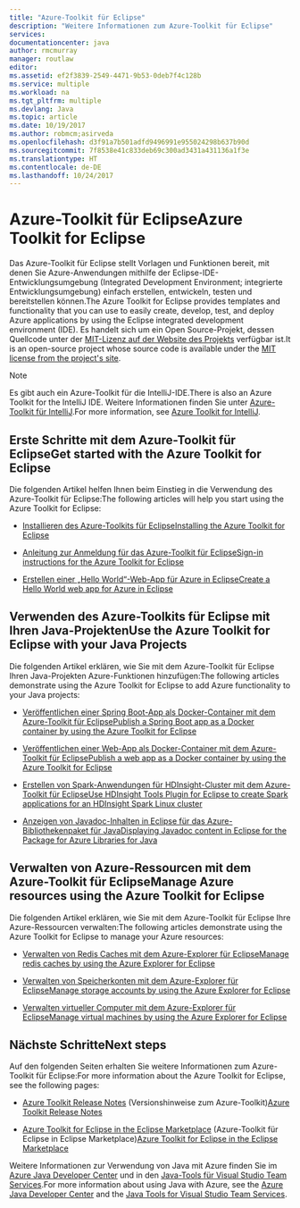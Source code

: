 ```yaml
---
title: "Azure-Toolkit für Eclipse"
description: "Weitere Informationen zum Azure-Toolkit für Eclipse"
services: 
documentationcenter: java
author: rmcmurray
manager: routlaw
editor: 
ms.assetid: ef2f3839-2549-4471-9b53-0deb7f4c128b
ms.service: multiple
ms.workload: na
ms.tgt_pltfrm: multiple
ms.devlang: Java
ms.topic: article
ms.date: 10/19/2017
ms.author: robmcm;asirveda
ms.openlocfilehash: d3f91a7b501adfd9496991e955024298b637b90d
ms.sourcegitcommit: 7f8538e41c833deb69c300ad3431a431136a1f3e
ms.translationtype: HT
ms.contentlocale: de-DE
ms.lasthandoff: 10/24/2017
---
```

# <a name="azure-toolkit-for-eclipse"></a><span data-ttu-id="9ac8a-103">Azure-Toolkit für Eclipse</span><span class="sxs-lookup"><span data-stu-id="9ac8a-103">Azure Toolkit for Eclipse</span></span>
<span data-ttu-id="9ac8a-104">Das Azure-Toolkit für Eclipse stellt Vorlagen und Funktionen bereit, mit denen Sie Azure-Anwendungen mithilfe der Eclipse-IDE-Entwicklungsumgebung (Integrated Development Environment; integrierte Entwicklungsumgebung) einfach erstellen, entwickeln, testen und bereitstellen können.</span><span class="sxs-lookup"><span data-stu-id="9ac8a-104">The Azure Toolkit for Eclipse provides templates and functionality that you can use to easily create, develop, test, and deploy Azure applications by using the Eclipse integrated development environment (IDE).</span></span> <span data-ttu-id="9ac8a-105">Es handelt sich um ein Open Source-Projekt, dessen Quellcode unter der [MIT-Lizenz auf der Website des Projekts](https://github.com/microsoft/azure-tools-for-java) verfügbar ist.</span><span class="sxs-lookup"><span data-stu-id="9ac8a-105">It is an open-source project whose source code is available under the [MIT license from the project's site](https://github.com/microsoft/azure-tools-for-java).</span></span>

> [!NOTE]
> <span data-ttu-id="9ac8a-106">Es gibt auch ein Azure-Toolkit für die IntelliJ-IDE.</span><span class="sxs-lookup"><span data-stu-id="9ac8a-106">There is also an Azure Toolkit for the IntelliJ IDE.</span></span> <span data-ttu-id="9ac8a-107">Weitere Informationen finden Sie unter [Azure-Toolkit für IntelliJ](../intellij/azure-toolkit-for-intellij.md).</span><span class="sxs-lookup"><span data-stu-id="9ac8a-107">For more information, see [Azure Toolkit for IntelliJ](../intellij/azure-toolkit-for-intellij.md).</span></span>
> 
> 

## <a name="get-started-with-the-azure-toolkit-for-eclipse"></a><span data-ttu-id="9ac8a-108">Erste Schritte mit dem Azure-Toolkit für Eclipse</span><span class="sxs-lookup"><span data-stu-id="9ac8a-108">Get started with the Azure Toolkit for Eclipse</span></span>
<span data-ttu-id="9ac8a-109">Die folgenden Artikel helfen Ihnen beim Einstieg in die Verwendung des Azure-Toolkit für Eclipse:</span><span class="sxs-lookup"><span data-stu-id="9ac8a-109">The following articles will help you start using the Azure Toolkit for Eclipse:</span></span>

* [<span data-ttu-id="9ac8a-110">Installieren des Azure-Toolkits für Eclipse</span><span class="sxs-lookup"><span data-stu-id="9ac8a-110">Installing the Azure Toolkit for Eclipse</span></span>](azure-toolkit-for-eclipse-installation.md)

* [<span data-ttu-id="9ac8a-111">Anleitung zur Anmeldung für das Azure-Toolkit für Eclipse</span><span class="sxs-lookup"><span data-stu-id="9ac8a-111">Sign-in instructions for the Azure Toolkit for Eclipse</span></span>](azure-toolkit-for-eclipse-sign-in-instructions.md)

* [<span data-ttu-id="9ac8a-112">Erstellen einer „Hello World“-Web-App für Azure in Eclipse</span><span class="sxs-lookup"><span data-stu-id="9ac8a-112">Create a Hello World web app for Azure in Eclipse</span></span>](/azure/app-service-web/app-service-web-eclipse-create-hello-world-web-app)

## <a name="use-the-azure-toolkit-for-eclipse-with-your-java-projects"></a><span data-ttu-id="9ac8a-113">Verwenden des Azure-Toolkits für Eclipse mit Ihren Java-Projekten</span><span class="sxs-lookup"><span data-stu-id="9ac8a-113">Use the Azure Toolkit for Eclipse with your Java Projects</span></span>
<span data-ttu-id="9ac8a-114">Die folgenden Artikel erklären, wie Sie mit dem Azure-Toolkit für Eclipse Ihren Java-Projekten Azure-Funktionen hinzufügen:</span><span class="sxs-lookup"><span data-stu-id="9ac8a-114">The following articles demonstrate using the Azure Toolkit for Eclipse to add Azure functionality to your Java projects:</span></span>

* [<span data-ttu-id="9ac8a-115">Veröffentlichen einer Spring Boot-App als Docker-Container mit dem Azure-Toolkit für Eclipse</span><span class="sxs-lookup"><span data-stu-id="9ac8a-115">Publish a Spring Boot app as a Docker container by using the Azure Toolkit for Eclipse</span></span>](azure-toolkit-for-eclipse-publish-spring-boot-docker-app.md)

* [<span data-ttu-id="9ac8a-116">Veröffentlichen einer Web-App als Docker-Container mit dem Azure-Toolkit für Eclipse</span><span class="sxs-lookup"><span data-stu-id="9ac8a-116">Publish a web app as a Docker container by using the Azure Toolkit for Eclipse</span></span>](azure-toolkit-for-eclipse-publish-as-docker-container.md)

* [<span data-ttu-id="9ac8a-117">Erstellen von Spark-Anwendungen für HDInsight-Cluster mit dem Azure-Toolkit für Eclipse</span><span class="sxs-lookup"><span data-stu-id="9ac8a-117">Use HDInsight Tools Plugin for Eclipse to create Spark applications for an HDInsight Spark Linux cluster</span></span>](/azure/hdinsight/hdinsight-apache-spark-eclipse-tool-plugin)

* [<span data-ttu-id="9ac8a-118">Anzeigen von Javadoc-Inhalten in Eclipse für das Azure-Bibliothekenpaket für Java</span><span class="sxs-lookup"><span data-stu-id="9ac8a-118">Displaying Javadoc content in Eclipse for the Package for Azure Libraries for Java</span></span>](azure-toolkit-for-eclipse-displaying-javadoc-content-for-azure-libraries.md)

## <a name="manage-azure-resources-using-the-azure-toolkit-for-eclipse"></a><span data-ttu-id="9ac8a-119">Verwalten von Azure-Ressourcen mit dem Azure-Toolkit für Eclipse</span><span class="sxs-lookup"><span data-stu-id="9ac8a-119">Manage Azure resources using the Azure Toolkit for Eclipse</span></span>
<span data-ttu-id="9ac8a-120">Die folgenden Artikel erklären, wie Sie mit dem Azure-Toolkit für Eclipse Ihre Azure-Ressourcen verwalten:</span><span class="sxs-lookup"><span data-stu-id="9ac8a-120">The following articles demonstrate using the Azure Toolkit for Eclipse to manage your Azure resources:</span></span>

* [<span data-ttu-id="9ac8a-121">Verwalten von Redis Caches mit dem Azure-Explorer für Eclipse</span><span class="sxs-lookup"><span data-stu-id="9ac8a-121">Manage redis caches by using the Azure Explorer for Eclipse</span></span>](azure-toolkit-for-eclipse-managing-redis-caches-using-azure-explorer.md)

* [<span data-ttu-id="9ac8a-122">Verwalten von Speicherkonten mit dem Azure-Explorer für Eclipse</span><span class="sxs-lookup"><span data-stu-id="9ac8a-122">Manage storage accounts by using the Azure Explorer for Eclipse</span></span>](azure-toolkit-for-eclipse-managing-storage-accounts-using-azure-explorer.md)

* [<span data-ttu-id="9ac8a-123">Verwalten virtueller Computer mit dem Azure-Explorer für Eclipse</span><span class="sxs-lookup"><span data-stu-id="9ac8a-123">Manage virtual machines by using the Azure Explorer for Eclipse</span></span>](azure-toolkit-for-eclipse-managing-virtual-machines-using-azure-explorer.md)

## <a name="next-steps"></a><span data-ttu-id="9ac8a-124">Nächste Schritte</span><span class="sxs-lookup"><span data-stu-id="9ac8a-124">Next steps</span></span>

<span data-ttu-id="9ac8a-125">Auf den folgenden Seiten erhalten Sie weitere Informationen zum Azure-Toolkit für Eclipse:</span><span class="sxs-lookup"><span data-stu-id="9ac8a-125">For more information about the Azure Toolkit for Eclipse, see the following pages:</span></span>

* <span data-ttu-id="9ac8a-126">[Azure Toolkit Release Notes](https://github.com/Microsoft/azure-tools-for-java/releases) (Versionshinweise zum Azure-Toolkit)</span><span class="sxs-lookup"><span data-stu-id="9ac8a-126">[Azure Toolkit Release Notes](https://github.com/Microsoft/azure-tools-for-java/releases)</span></span>

* <span data-ttu-id="9ac8a-127">[Azure Toolkit for Eclipse in the Eclipse Marketplace](http://marketplace.eclipse.org/content/azure-toolkit-eclipse) (Azure-Toolkit für Eclipse in Eclipse Marketplace)</span><span class="sxs-lookup"><span data-stu-id="9ac8a-127">[Azure Toolkit for Eclipse in the Eclipse Marketplace](http://marketplace.eclipse.org/content/azure-toolkit-eclipse)</span></span>

<span data-ttu-id="9ac8a-128">Weitere Informationen zur Verwendung von Java mit Azure finden Sie im [Azure Java Developer Center](https://azure.microsoft.com/develop/java/) und in den [Java-Tools für Visual Studio Team Services](https://java.visualstudio.com/).</span><span class="sxs-lookup"><span data-stu-id="9ac8a-128">For more information about using Java with Azure, see the [Azure Java Developer Center](https://azure.microsoft.com/develop/java/) and the [Java Tools for Visual Studio Team Services](https://java.visualstudio.com/).</span></span>

<!-- [!INCLUDE [azure-toolkit-additional-resources](../includes/azure-toolkit-additional-resources.md)] -->

<!-- URL List -->

[Azure Java Developer Center]: https://docs.microsoft.com/java/azure
[Java Tools for Visual Studio Team Services]: https://java.visualstudio.com/

<!-- Temporarily Deprecated URLs -->

<!-- [Deploying large deployments](azure-toolkit-for-eclipse-deploying-large-deployments.md) -->
<!-- [How to Maintain Session Data with Session Affinity]: http://go.microsoft.com/fwlink/?LinkID=699539 -->
<!-- [How to Use Co-located Caching]: http://go.microsoft.com/fwlink/?LinkID=699542 -->
<!-- [How to Use Dedicated Caching]: http://go.microsoft.com/fwlink/?LinkID=699543 -->
<!-- [How to Use JMS with AMQP 1.0 in Azure with Eclipse]: http://go.microsoft.com/fwlink/?LinkID=699544 -->
<!-- [How to Use SSL Offloading]: http://go.microsoft.com/fwlink/?LinkID=699545 -->
<!-- [SSL Offloading]: http://go.microsoft.com/fwlink/?LinkID=699549 -->
<!-- [Using the Azure Service Runtime Library in JSP]: http://go.microsoft.com/fwlink/?LinkID=699551 -->
<!-- [How to Authenticate Web Users with Azure Access Control Service Using Eclipse]: /azure/active-directory/active-directory-java-authenticate-users-access-control-eclipse.md -->
<!-- [Debug a Java Web App on Azure in Eclipse]: /azure/app-service-web/app-service-web-debug-java-web-app-in-eclipse.md -->
<!-- [Debugging Azure Applications in Eclipse]: azure-toolkit-for-eclipse-debugging-azure-applications.md -->

<!-- Legacy MSDN URL = https://msdn.microsoft.com/library/azure/hh694271.aspx -->
